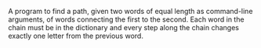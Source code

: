 A program to find a path, given two words of equal length as command-line arguments, of words connecting the first to the second. Each word in the chain must be in the dictionary and every step along the chain changes exactly one letter from the previous word.